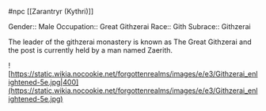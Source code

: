  #npc [[Zarantryr (Kythri)]]

Gender:: Male
Occupation:: Great Githzerai
Race:: Gith
Subrace:: Githzerai

The leader of the githzerai monastery is known as The Great Githzerai and the post is currently held by a man named Zaerith.

![https://static.wikia.nocookie.net/forgottenrealms/images/e/e3/Githzerai_enlightened-5e.jpg|400](https://static.wikia.nocookie.net/forgottenrealms/images/e/e3/Githzerai_enlightened-5e.jpg)
